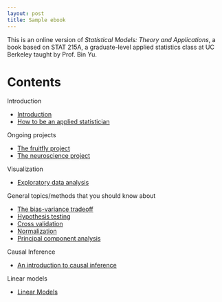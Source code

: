 ```yaml
---
layout: post
title: Sample ebook
---
```


This is an online version of *Statistical Models: Theory and Applications*, a book based on STAT 215A, a graduate-level applied statistics class at UC Berkeley taught by Prof. Bin Yu.



# Contents #

Introduction

* [Introduction][intro]
* [How to be an applied statistician][how]

Ongoing projects

* [The fruitfly project][fly]
* [The neuroscience project][neuro]

Visualization

* [Exploratory data analysis][eda]

General topics/methods that you should know about

* [The bias-variance tradeoff][trade]
* [Hypothesis testing][test]
* [Cross validation][cv]
* [Normalization][norm]
* [Principal component analysis][pca]


Causal Inference

* [An introduction to causal inference][causal]

Linear models

* [Linear Models][lin]


[intro]: 0-introduction.html 
[how]: 1-philosophy.html
[fly]: 2-fruitfly.html 
[causal]: 3-causal.html
[eda]: 4-eda.html 
[trade]: 5-tradeoff.html
[test]: 6-testing.html
[cv]: 7-cv.html
[lin]: 8-linear.html
[neuro]: 9-neuro.html
[norm]: 10-normalization.html
[pca]: 11-pca.html